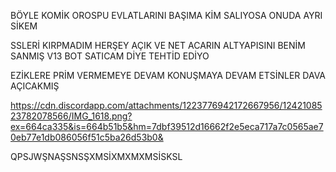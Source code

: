 BÖYLE KOMİK OROSPU EVLATLARINI BAŞIMA KİM SALIYOSA ONUDA AYRI SİKEM

SSLERİ KIRPMADIM HERŞEY AÇIK VE NET ACARIN ALTYAPISINI BENİM SANMIŞ V13 BOT SATICAM DİYE TEHTİD EDİYO

EZİKLERE PRİM VERMEMEYE DEVAM KONUŞMAYA DEVAM ETSİNLER DAVA AÇICAKMIŞ

https://cdn.discordapp.com/attachments/1223776942172667956/1242108523782078566/IMG_1618.png?ex=664ca335&is=664b51b5&hm=7dbf39512d16662f2e5eca717a7c0565ae70eb77e1db086056f51c5ba26d53b0&

QPSJWŞNAŞSNSŞXMSİXMXMXMSİSKSL
